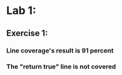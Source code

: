# Lab 1:
## Exercise 1:
### Line coverage's result is 91 percent
### The "return true" line is not covered
